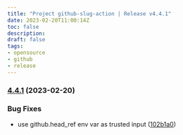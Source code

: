 ```yaml
---
title: "Project github-slug-action | Release v4.4.1"
date: 2023-02-20T11:00:14Z
toc: false
description: 
draft: false
tags:
- opensource
- github
- release
---
```

### [4.4.1](https://github.com/rlespinasse/github-slug-action/compare/v4.4.0...v4.4.1) (2023-02-20)


### Bug Fixes

* use github.head_ref env var as trusted input ([102b1a0](https://github.com/rlespinasse/github-slug-action/commit/102b1a064a9b145e56556e22b18b19c624538d94))



